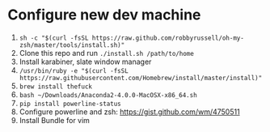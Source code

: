 # Configure new dev machine

1. `sh -c "$(curl -fsSL https://raw.github.com/robbyrussell/oh-my-zsh/master/tools/install.sh)"`
2. Clone this repo and run `./install.sh /path/to/home`
3. Install karabiner, slate window manager
4. `/usr/bin/ruby -e "$(curl -fsSL https://raw.githubusercontent.com/Homebrew/install/master/install)"`
5. `brew install thefuck`
6. `bash ~/Downloads/Anaconda2-4.0.0-MacOSX-x86_64.sh`
7. `pip install powerline-status`
8. Configure powerline and zsh: https://gist.github.com/wm/4750511
9. Install Bundle for vim

	
